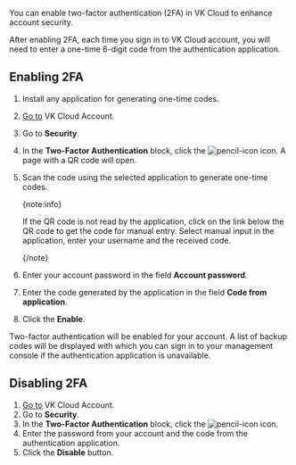 You can enable two-factor authentication (2FA) in VK Cloud to enhance account security.

After enabling 2FA, each time you sign in to VK Cloud account, you will need to enter a one-time 6-digit code from the authentication application.

## Enabling 2FA

1. Install any application for generating one-time codes.
1. [Go to](https://cloud.vk.com/account) VK Cloud Account.
1. Go to **Security**.
1. In the **Two-Factor Authentication** block, click the ![pencil-icon](/en/assets/pencil-icon.svg "inline") icon. A page with a QR code will open.
1. Scan the code using the selected application to generate one-time codes.

   {note:info}

   If the QR code is not read by the application, click on the link below the QR code to get the code for manual entry. Select manual input in the application, enter your username and the received code.

   {/note}

1. Enter your account password in the field **Account password**.
1. Enter the code generated by the application in the field **Code from application**.
1. Click the **Enable**.

Two-factor authentication will be enabled for your account. A list of backup codes will be displayed with which you can sign in to your management console if the authentication application is unavailable.

## Disabling 2FA

1. [Go to](https://cloud.vk.com/account) VK Cloud Account.
1. Go to **Security**.
1. In the **Two-Factor Authentication** block, click the ![pencil-icon](/en/assets/pencil-icon.svg "inline") icon.
1. Enter the password from your account and the code from the authentication application.
1. Click the **Disable** button.
